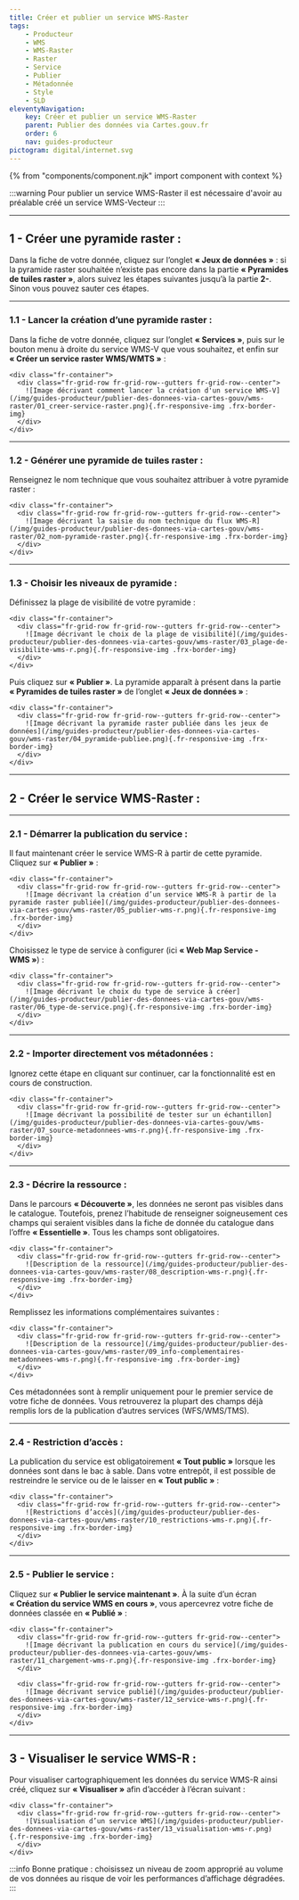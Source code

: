 ```yaml
---
title: Créer et publier un service WMS-Raster
tags:
    - Producteur
    - WMS
    - WMS-Raster
    - Raster
    - Service
    - Publier
    - Métadonnée
    - Style
    - SLD
eleventyNavigation:
    key: Créer et publier un service WMS-Raster
    parent: Publier des données via Cartes.gouv.fr
    order: 6
    nav: guides-producteur
pictogram: digital/internet.svg
---
```


{% from "components/component.njk" import component with context %}

:::warning
Pour publier un service WMS-Raster il est nécessaire d'avoir au préalable créé un service WMS-Vecteur
:::

---

## 1 - Créer une pyramide raster :

Dans la fiche de votre donnée, cliquez sur l’onglet **« Jeux de données »** : si la pyramide raster souhaitée n’existe pas encore dans la partie **« Pyramides de tuiles raster »**, alors suivez les étapes suivantes jusqu’à la partie **2-**. Sinon vous pouvez sauter ces étapes.

---

### 1.1 - Lancer la création d’une pyramide raster :

Dans la fiche de votre donnée, cliquez sur l’onglet **« Services »**, puis sur le bouton menu à droite du service WMS-V que vous souhaitez, et enfin sur **« Créer un service raster WMS/WMTS »** :

    <div class="fr-container">
      <div class="fr-grid-row fr-grid-row--gutters fr-grid-row--center">
        ![Image décrivant comment lancer la création d'un service WMS-V](/img/guides-producteur/publier-des-donnees-via-cartes-gouv/wms-raster/01_creer-service-raster.png){.fr-responsive-img .frx-border-img}
      </div>
    </div>

---

### 1.2 - Générer une pyramide de tuiles raster :

Renseignez le nom technique que vous souhaitez attribuer à votre pyramide raster :

    <div class="fr-container">
      <div class="fr-grid-row fr-grid-row--gutters fr-grid-row--center">
        ![Image décrivant la saisie du nom technique du flux WMS-R](/img/guides-producteur/publier-des-donnees-via-cartes-gouv/wms-raster/02_nom-pyramide-raster.png){.fr-responsive-img .frx-border-img}
      </div>
    </div>

---

### 1.3 - Choisir les niveaux de pyramide :

Définissez la plage de visibilité de votre pyramide :

    <div class="fr-container">
      <div class="fr-grid-row fr-grid-row--gutters fr-grid-row--center">
        ![Image décrivant le choix de la plage de visibilité](/img/guides-producteur/publier-des-donnees-via-cartes-gouv/wms-raster/03_plage-de-visibilite-wms-r.png){.fr-responsive-img .frx-border-img}
      </div>
    </div>

Puis cliquez sur **« Publier »**. La pyramide apparaît à présent dans la partie **« Pyramides de tuiles raster »** de l’onglet **« Jeux de données »** :

    <div class="fr-container">
      <div class="fr-grid-row fr-grid-row--gutters fr-grid-row--center">
        ![Image décrivant la pyramide raster publiée dans les jeux de données](/img/guides-producteur/publier-des-donnees-via-cartes-gouv/wms-raster/04_pyramide-publiee.png){.fr-responsive-img .frx-border-img}
      </div>
    </div>

---

## 2 - Créer le service WMS-Raster :

---

### 2.1 - Démarrer la publication du service :

Il faut maintenant créer le service WMS-R à partir de cette pyramide. Cliquez sur **« Publier »** :

    <div class="fr-container">
      <div class="fr-grid-row fr-grid-row--gutters fr-grid-row--center">
        ![Image décrivant la création d’un service WMS-R à partir de la pyramide raster publiée](/img/guides-producteur/publier-des-donnees-via-cartes-gouv/wms-raster/05_publier-wms-r.png){.fr-responsive-img .frx-border-img}
      </div>
    </div>

Choisissez le type de service à configurer (ici **« Web Map Service - WMS »**) :

    <div class="fr-container">
      <div class="fr-grid-row fr-grid-row--gutters fr-grid-row--center">
        ![Image décrivant le choix du type de service à créer](/img/guides-producteur/publier-des-donnees-via-cartes-gouv/wms-raster/06_type-de-service.png){.fr-responsive-img .frx-border-img}
      </div>
    </div>

---

### 2.2 - Importer directement vos métadonnées :

Ignorez cette étape en cliquant sur continuer, car la fonctionnalité est en cours de construction.

    <div class="fr-container">
      <div class="fr-grid-row fr-grid-row--gutters fr-grid-row--center">
        ![Image décrivant la possibilité de tester sur un échantillon](/img/guides-producteur/publier-des-donnees-via-cartes-gouv/wms-raster/07_source-metadonnees-wms-r.png){.fr-responsive-img .frx-border-img}
      </div>
    </div>

---

### 2.3 - Décrire la ressource :

Dans le parcours **« Découverte »**, les données ne seront pas visibles dans le catalogue. Toutefois, prenez l’habitude de renseigner soigneusement ces champs qui seraient visibles dans la fiche de donnée du catalogue dans l’offre **« Essentielle »**. Tous les champs sont obligatoires.

    <div class="fr-container">
      <div class="fr-grid-row fr-grid-row--gutters fr-grid-row--center">
        ![Description de la ressource](/img/guides-producteur/publier-des-donnees-via-cartes-gouv/wms-raster/08_description-wms-r.png){.fr-responsive-img .frx-border-img}
      </div>
    </div>

Remplissez les informations complémentaires suivantes :

    <div class="fr-container">
      <div class="fr-grid-row fr-grid-row--gutters fr-grid-row--center">
        ![Description de la ressource](/img/guides-producteur/publier-des-donnees-via-cartes-gouv/wms-raster/09_info-complementaires-metadonnees-wms-r.png){.fr-responsive-img .frx-border-img}
      </div>
    </div>

Ces métadonnées sont à remplir uniquement pour le premier service de votre fiche de données. Vous retrouverez la plupart des champs déjà remplis lors de la publication d’autres services (WFS/WMS/TMS).

---

### 2.4 - Restriction d’accès :

La publication du service est obligatoirement **« Tout public »** lorsque les données sont dans le bac à sable. Dans votre entrepôt, il est possible de restreindre le service ou de le laisser en **« Tout public »** :

    <div class="fr-container">
      <div class="fr-grid-row fr-grid-row--gutters fr-grid-row--center">
        ![Restrictions d’accès](/img/guides-producteur/publier-des-donnees-via-cartes-gouv/wms-raster/10_restrictions-wms-r.png){.fr-responsive-img .frx-border-img}
      </div>
    </div>

---

### 2.5 - Publier le service :

Cliquez sur **« Publier le service maintenant »**. À la suite d’un écran **« Création du service WMS en cours »**, vous apercevrez votre fiche de données classée en **« Publié »** :

    <div class="fr-container">
      <div class="fr-grid-row fr-grid-row--gutters fr-grid-row--center">
        ![Image décrivant la publication en cours du service](/img/guides-producteur/publier-des-donnees-via-cartes-gouv/wms-raster/11_chargement-wms-r.png){.fr-responsive-img .frx-border-img}
      </div>

      <div class="fr-grid-row fr-grid-row--gutters fr-grid-row--center">
        ![Image décrivant service publié](/img/guides-producteur/publier-des-donnees-via-cartes-gouv/wms-raster/12_service-wms-r.png){.fr-responsive-img .frx-border-img}
      </div>
    </div>

---

## 3 - Visualiser le service WMS-R :

Pour visualiser cartographiquement les données du service WMS-R ainsi créé, cliquez sur **« Visualiser »** afin d’accéder à l’écran suivant :

    <div class="fr-container">
      <div class="fr-grid-row fr-grid-row--gutters fr-grid-row--center">
        ![Visualisation d’un service WMS](/img/guides-producteur/publier-des-donnees-via-cartes-gouv/wms-raster/13_visualisation-wms-r.png){.fr-responsive-img .frx-border-img}
      </div>
    </div>

:::info
Bonne pratique : choisissez un niveau de zoom approprié au volume de vos données au risque de voir les performances d’affichage dégradées.
:::
